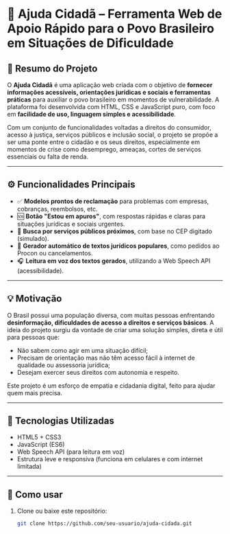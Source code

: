 # 🧾 Ajuda Cidadã – Ferramenta Web de Apoio Rápido para o Povo Brasileiro em Situações de Dificuldade

## 🧠 Resumo do Projeto

O **Ajuda Cidadã** é uma aplicação web criada com o objetivo de **fornecer informações acessíveis, orientações jurídicas e sociais e ferramentas práticas** para auxiliar o povo brasileiro em momentos de vulnerabilidade. A plataforma foi desenvolvida com HTML, CSS e JavaScript puro, com foco em **facilidade de uso, linguagem simples e acessibilidade**.

Com um conjunto de funcionalidades voltadas a direitos do consumidor, acesso à justiça, serviços públicos e inclusão social, o projeto se propõe a ser uma ponte entre o cidadão e os seus direitos, especialmente em momentos de crise como desemprego, ameaças, cortes de serviços essenciais ou falta de renda.

---

## ⚙️ Funcionalidades Principais

- ✅ **Modelos prontos de reclamação** para problemas com empresas, cobranças, reembolsos, etc.
- 🆘 **Botão "Estou em apuros"**, com respostas rápidas e claras para situações jurídicas e sociais urgentes.
- 📍 **Busca por serviços públicos próximos**, com base no CEP digitado (simulado).
- 🧾 **Gerador automático de textos jurídicos populares**, como pedidos ao Procon ou cancelamentos.
- 🎧 **Leitura em voz dos textos gerados**, utilizando a Web Speech API (acessibilidade).

---

## 💡 Motivação

O Brasil possui uma população diversa, com muitas pessoas enfrentando **desinformação, dificuldades de acesso a direitos e serviços básicos**. A ideia do projeto surgiu da vontade de criar uma solução simples, direta e útil para pessoas que:

- Não sabem como agir em uma situação difícil;
- Precisam de orientação mas não têm acesso fácil à internet de qualidade ou assessoria jurídica;
- Desejam exercer seus direitos com autonomia e respeito.

Este projeto é um esforço de empatia e cidadania digital, feito para ajudar quem mais precisa.

---

## 🧰 Tecnologias Utilizadas

- HTML5 + CSS3
- JavaScript (ES6)
- Web Speech API (para leitura em voz)
- Estrutura leve e responsiva (funciona em celulares e com internet limitada)

---

## 📌 Como usar

1. Clone ou baixe este repositório:
   ```bash
   git clone https://github.com/seu-usuario/ajuda-cidada.git

